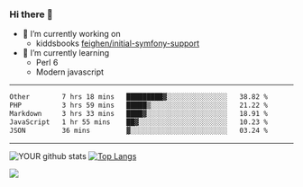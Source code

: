### Hi there 👋

- 🔭 I’m currently working on
  - kiddsbooks [feighen/initial-symfony-support](https://github.com/noondaysun/kiddsbooks.com/tree/feighen/initial-symfony-support)
- 🌱 I’m currently learning
  - Perl 6
  - Modern javascript

---
<!--START_SECTION:waka-->

```txt
Other        7 hrs 18 mins   █████████▓░░░░░░░░░░░░░░░   38.82 %
PHP          3 hrs 59 mins   █████▒░░░░░░░░░░░░░░░░░░░   21.22 %
Markdown     3 hrs 33 mins   ████▓░░░░░░░░░░░░░░░░░░░░   18.91 %
JavaScript   1 hr 55 mins    ██▓░░░░░░░░░░░░░░░░░░░░░░   10.23 %
JSON         36 mins         ▓░░░░░░░░░░░░░░░░░░░░░░░░   03.24 %
```

<!--END_SECTION:waka-->
---
![YOUR github stats](https://github-readme-stats.vercel.app/api?username=noondaysun&show_icons=true&theme=onedark) [![Top Langs](https://github-readme-stats.vercel.app/api/top-langs/?username=noondaysun&layout=compact&theme=onedark)](https://github.com/anuraghazra/github-readme-stats)

[<img src="https://img.shields.io/badge/linkedin-%230077B5.svg?&style=for-the-badge&logo=linkedin&logoColor=white" />](https://www.linkedin.com/in/feighen-oosterbroek-9630a514a/)

<!--
**noondaysun/noondaysun** is a ✨ _special_ ✨ repository because its `README.md` (this file) appears on your GitHub profile.

Here are some ideas to get you started:

- 🔭 I’m currently working on ...
- 🌱 I’m currently learning ...
- 👯 I’m looking to collaborate on ...
- 🤔 I’m looking for help with ...
- 💬 Ask me about ...
- 📫 How to reach me: ...
- 😄 Pronouns: ...
- ⚡ Fun fact: ...
-->
